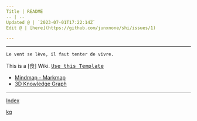 ```yaml
---
Title | README
-- | --
Updated @ | `2023-07-01T17:22:14Z`
Edit @ | [here](https://github.com/junxnone/shi/issues/1)

---
```

---
`Le vent se lève, ‌‍‍‌‍​‌‌‍​‍‌‌‌‌​‌‌‍‍‍​‌‍‍‍‍​‌‍‍‍‍​‌‍‍‌‍​‌‌‍​‍‍‌‌‌​‌‌‍‍‍​‌‌‌‍‍​‌‍‍‍‍​‌‍‍‌‍​‌‌‍​‌‌‌‌‍​‌‌‍‌​‍‌‌‌‌​‍‍‍‍‍​‍‍‍​‍‌​‌​‌‌‌​‌‌‌‌​‌‌‍il faut tenter de vivre.`


This is a [食] Wiki.  <kbd>[Use this Template](https://github.com/junxnone/twiki/generate)</kbd>

- [Mindmap - Markmap](https://junxnone.github.io/shi/markmap.html?md=https://junxnone.github.io/shi/_sidebar.md)
- [3D Knowledge Graph](https://junxnone.github.io/jstools/3dkg/?json=https://junxnone.github.io/shi/kg.json)

---

[Index](_sidebar.md ':include')

[kg](https://junxnone.github.io/jstools/3dkg/?json=https://junxnone.github.io/shi/kg.json ':include :type=iframe width=100% height=800px')




